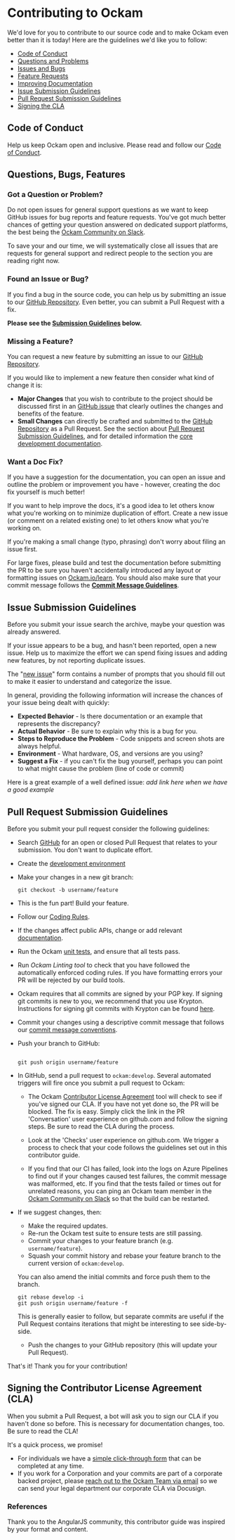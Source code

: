 # Contributing to Ockam

We'd love for you to contribute to our source code and to make Ockam even better than it is
today! Here are the guidelines we'd like you to follow:

* [Code of Conduct](#coc)
* [Questions and Problems](#question)
* [Issues and Bugs](#issue)
* [Feature Requests](#feature)
* [Improving Documentation](#docs)
* [Issue Submission Guidelines](#submit)
* [Pull Request Submission Guidelines](#submit-pr)
* [Signing the CLA](#cla)

## <a name="coc"></a> Code of Conduct

Help us keep Ockam open and inclusive. Please read and follow our [Code of Conduct][coc].

## <a name="requests"></a> Questions, Bugs, Features

### <a name="question"></a> Got a Question or Problem?

Do not open issues for general support questions as we want to keep GitHub issues for bug reports
and feature requests. You've got much better chances of getting your question answered on dedicated
support platforms, the best being the [Ockam Community on Slack][slack].

To save your and our time, we will systematically close all issues that are requests for general
support and redirect people to the section you are reading right now.

### <a name="issue"></a> Found an Issue or Bug?

If you find a bug in the source code, you can help us by submitting an issue to our
[GitHub Repository][github]. Even better, you can submit a Pull Request with a fix.

**Please see the [Submission Guidelines](#submit) below.**

### <a name="feature"></a> Missing a Feature?

You can request a new feature by submitting an issue to our [GitHub Repository][github-issues].

If you would like to implement a new feature then consider what kind of change it is:

* **Major Changes** that you wish to contribute to the project should be discussed first in an
  [GitHub issue][github-issues] that clearly outlines the changes and benefits of the feature.
* **Small Changes** can directly be crafted and submitted to the [GitHub Repository][github]
  as a Pull Request. See the section about [Pull Request Submission Guidelines](#submit-pr), and
  for detailed information the [core development documentation][developers].

### <a name="docs"></a> Want a Doc Fix?

If you have a suggestion for the documentation, you can open an issue and outline the problem
or improvement you have - however, creating the doc fix yourself is much better!

If you want to help improve the docs, it's a good idea to let others know what you're working on to
minimize duplication of effort. Create a new issue (or comment on a related existing one) to let
others know what you're working on.

If you're making a small change (typo, phrasing) don't worry about filing an issue first.

For large fixes, please build and test the documentation before submitting the PR to be sure you
haven't accidentally introduced any layout or formatting issues on [Ockam.io/learn][learn]. You should also make sure that your
commit message follows the **[Commit Message Guidelines][developers.commits]**.

## <a name="submit"></a> Issue Submission Guidelines
Before you submit your issue search the archive, maybe your question was already answered.

If your issue appears to be a bug, and hasn't been reported, open a new issue. Help us to maximize
the effort we can spend fixing issues and adding new features, by not reporting duplicate issues.

The "[new issue][github-new-issue]" form contains a number of prompts that you should fill out to
make it easier to understand and categorize the issue.

In general, providing the following information will increase the chances of your issue being dealt
with quickly:

* **Expected Behavior** - Is there documentation or an example that represents the discrepancy?
* **Actual Behavior** - Be sure to explain why this is a bug for you.
* **Steps to Reproduce the Problem** - Code snippets and screen shots are always helpful.
* **Environment** - What hardware, OS, and versions are you using?
* **Suggest a Fix** - if you can't fix the bug yourself, perhaps you can point to what might cause the problem (line of code or commit)

Here is a great example of a well defined issue: *add link here when we have a good example*

## <a name="submit-pr"></a> Pull Request Submission Guidelines
Before you submit your pull request consider the following guidelines:

* Search [GitHub](https://github.com/angular/angular.js/pulls) for an open or closed Pull Request
  that relates to your submission. You don't want to duplicate effort.
* Create the [development environment][developers.setup]
* Make your changes in a new git branch:

    ```shell
    git checkout -b username/feature
    ```

* This is the fun part! Build your feature.
* Follow our [Coding Rules][developers.rules].
* If the changes affect public APIs, change or add relevant [documentation][developers.documentation].
* Run the Ockam [unit tests][developers.tests-unit], and ensure that all tests pass.
* Run *Ockam Linting tool* to check that you have followed the automatically enforced coding rules. If you have formatting errors your PR will be rejected by our build tools.
* Ockam requires that all commits are signed by your PGP key. If signing git commits is new to you, we recommend that you use Krypton. Instructions for signing git commits with Krypton can be found [here][sign].
* Commit your changes using a descriptive commit message that follows our [commit message conventions][developers.commits].
* Push your branch to GitHub:

    ```shell

    git push origin username/feature
    ```

* In GitHub, send a pull request to `ockam:develop`. Several automated triggers will fire once you submit a pull request to Ockam:

  * The Ockam [Contributor License Agreement](#cla) tool will check to see if you've signed our CLA. If you have not yet done so, the PR will be blocked. The fix is easy. Simply click the link in the PR 'Conversation' user experience on github.com and follow the signing steps. Be sure to read the CLA during the process.

  * Look at the 'Checks' user experience on github.com. We trigger a process to check that your code follows the guidelines set out in this contributor guide.

  * If you find that our CI has failed, look into the logs on Azure Pipelines to find out
if your changes caused test failures, the commit message was malformed, etc. If you find that the
tests failed or times out for unrelated reasons, you can ping an Ockam team member in the [Ockam Community on Slack][slack] so that the build can be restarted.

* If we suggest changes, then:

  * Make the required updates.
  * Re-run the Ockam test suite to ensure tests are still passing.
  * Commit your changes to your feature branch (e.g. `username/feature`).
  * Squash your commit history and rebase your feature branch to the current version of `ockam:develop`.

  You can also amend the initial commits and force push them to the branch.

  ```shell
  git rebase develop -i
  git push origin username/feature -f
  ```

  This is generally easier to follow, but separate commits are useful if the Pull Request contains
  iterations that might be interesting to see side-by-side.

  * Push the changes to your GitHub repository (this will update your Pull Request).  

That's it! Thank you for your contribution!


## <a name="cla"></a> Signing the Contributor License Agreement (CLA)

When you submit a Pull Request, a bot will ask you to sign our CLA if you haven't done
so before. This is necessary for documentation changes, too. Be sure to read the CLA!

 It's a quick process, we promise!

* For individuals we have a [simple click-through form][individual-cla] that can be completed at any time.
* If you work for a Corporation and your commits are part of a corporate backed project, please [reach out to the Ockam Team via email][corporate-cla] so we can send your legal department our corporate CLA via Docusign.

### References
Thank you to the AngularJS community, this contributor guide was inspired by your format and content.

[coc]: https://github.com/ockam-network/ockam/blob/master/CODE_OF_CONDUCT.md
[learn]: https://ockam.io/learn
[corporate-cla]: mailto:dev@ockam.io
[individual-cla]: https://ockam.io/cla
[github-issues]: https://github.com/ockam-network/ockam/issues
[github-new-issue]: https://github.com/ockam-network/ockam/issues/new
[github]: https://github.com/ockam-network
[sign]:https://krypt.co/docs/start/code-signing.html
[slack]: https://join.slack.com/t/ockam-community/shared_invite/zt-6dlpvjd3-1Ccu_J7kqTx7DSHYb4IOvw
[developers]: DEVELOPERS.md
[developers.commits]: DEVELOPERS.md#commits
[developers.documentation]: DEVELOPERS.md#documentation
[developers.rules]: DEVELOPERS.md#rules
[developers.setup]: DEVELOPERS.md#setup
[developers.tests-unit]: DEVELOPERS.md#unit-tests
